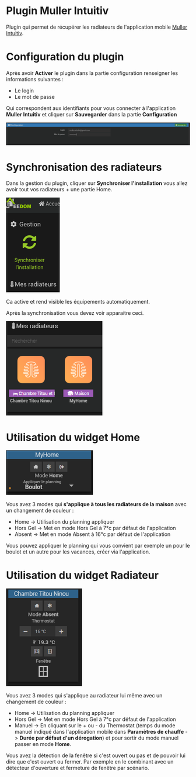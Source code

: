 # Plugin Muller Intuitiv

Plugin qui permet de récupérer les radiateurs de l'application mobile [Muller Intuitiv](https://www.muller-intuitiv.com/).

# Configuration du plugin

Après avoir **Activer** le plugin dans la partie configuration renseigner les informations suivantes :
* Le login
* Le mot de passe

Qui correspondent aux identifiants pour vous connecter à l'application **Muller Intuitiv** et cliquer sur **Sauvegarder**
dans la partie **Configuration**

![Configuration-plugin](../images/configuration-plugin.png)

# Synchronisation des radiateurs
Dans la gestion du plugin, cliquer sur **Synchroniser l'installation** vous allez avoir tout vos radiateurs + une partie Home.

![Synchronisation-installation](../images/synchroniser-installation.png)

Ca active et rend visible les équipements automatiquement.

Après la synchronisation vous devez voir apparaitre ceci. 

![Apparition-radiateurs](../images/apparition-radiateurs.png)

# Utilisation du widget Home
![Widget-home](../images/widget-home.png)

Vous avez 3 modes qui **s'applique à tous les radiateurs de la maison** avec un changement de couleur :
* Home -> Utilisation du planning appliquer
* Hors Gel -> Met en mode Hors Gel à 7°c par défaut de l'application
* Absent -> Met en mode Absent à 16°c par défaut de l'application

Vous pouvez appliquer le planning qui vous convient par exemple un pour le boulot et un autre pour les vacances, créer
via l'application.

# Utilisation du widget Radiateur
![Widget-radiateur](../images/widget-radiateur.png)

Vous avez 3 modes qui s'applique au radiateur lui même avec un changement de couleur :
* Home -> Utilisation du planning appliquer
* Hors Gel -> Met en mode Hors Gel à 7°c par défaut de l'application
* Manuel -> En cliquant sur le + ou - du Thermostat (temps du mode manuel indiqué dans l'application mobile
  dans **Paramètres de chauffe** -> **Durée par défaut d'un dérogation**) et pour sortir du mode manuel passer en mode **Home**.

Vous avez la détection de la fenêtre si c'est ouvert ou pas et de pouvoir lui dire que c'est ouvert ou fermer.
Par exemple en le combinant avec un détecteur d'ouverture et fermeture de fenêtre par scénario.